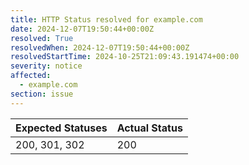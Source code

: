 ```yaml
---
title: HTTP Status resolved for example.com
date: 2024-12-07T19:50:44+00:00Z
resolved: True
resolvedWhen: 2024-12-07T19:50:44+00:00Z
resolvedStartTime: 2024-10-25T21:09:43.191474+00:00
severity: notice
affected:
  - example.com
section: issue
---
```


| Expected Statuses | Actual Status  |
|-------------------|----------------|
| 200, 301, 302 | 200 |
